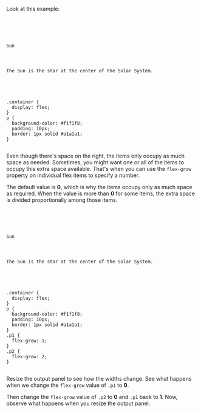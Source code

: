 Look at this example:

<codeblock language="css" type="lesson">
<code>
<panel language="html">
<div class="container">
  <p class="p1">Sun</p>
  <p class="p2">The Sun is the star at the center of the Solar System.</p>
</div>
</panel>
<panel language="css">
.container {
  display: flex;
}
p {
  background-color: #f1f1f8;
  padding: 10px;
  border: 1px solid #a1a1a1;
}
</panel>
</code>
</codeblock>

Even though there's space
on the right, the items only
occupy as much space as needed.
Sometimes, you might want
one or all of the items to
occupy this extra space
available. That's when you can
use the `flex-grow` property
on individual flex items to
specify a number.

The default value is **0**,
which is why the items occupy
only as much space as required.
When the value is more than **0**
for some items, the extra space
is divided proportionally among those items.

<codeblock language="css" type="lesson">
<code>
<panel language="html">
<div class="container">
  <p class="p1">Sun</p>
  <p class="p2">The Sun is the star at the center of the Solar System.</p>
</div>
</panel>
<panel language="css">
.container {
  display: flex;
}
p {
  background-color: #f1f1f8;
  padding: 10px;
  border: 1px solid #a1a1a1;
}
.p1 {
  flex-grow: 1;
}
.p2 {
  flex-grow: 2;
}
</panel>
</code>
</codeblock>

Resize the output panel to
see how the widths change.
See what happens when we change the
`flex-grow` value of `.p1` to
**0**.

Then change the `flex-grow` value of
`.p2` to **0**
and
`.p1` back to **1**. Now, observe
what happens when you
resize the output panel.
